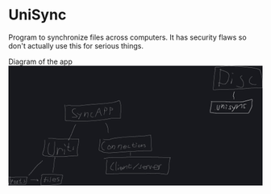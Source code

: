 # UniSync
Program to synchronize files across computers. It has security flaws so don't actually use this for serious things.

Diagram of the app
![](docs/img/diagram.png)